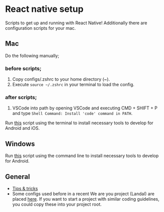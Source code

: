 # React native setup

Scripts to get up and running with React Native!
Additionally there are configuration scripts for your mac.

## Mac

Do the following manually;

### before scripts;

1. Copy configs/.zshrc to your home directory (~).
2. Execute `source ~/.zshrc` in your terminal to load the config.

### after scripts;

1. VSCode into path by opening VSCode and executing CMD + SHIFT + P and type `Shell Command: Install 'code' command in PATH`.

Run [this](./mac/dev-setup.sh) script using the terminal to install necessary tools to develop for Android and iOS.

## Windows

Run [this](./windows/dev-setup.bat) script using the command line to install necessary tools to develop for Android.

## General

- [Tips & tricks](./tips.md)
- Some configs used before in a recent We are you project (Landal) are placed [here](./configs). If you want to start a project with similar coding guidelines, you could copy these into your project root.
